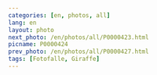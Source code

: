 ```yaml
---
categories: [en, photos, all]
lang: en
layout: photo
next_photo: /en/photos/all/P0000423.html
picname: P0000424
prev_photo: /en/photos/all/P0000427.html
tags: [Fotofalle, Giraffe]
---
```

